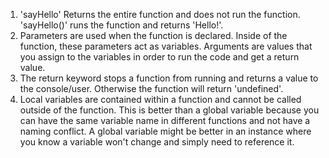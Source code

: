 1. 'sayHello' Returns the entire function and does not run the function. 'sayHello()' runs the function and returns 'Hello!'.
2. Parameters are used when the function is declared. Inside of the function, these parameters act as variables. Arguments are values that you assign to the variables in order to run the code and get a return value.
3. The return keyword stops a function from running and returns a value to the console/user. Otherwise the function will return 'undefined'.
4. Local variables are contained within a function and cannot be called outside of the function. This is better than a global variable because you can have the same variable name in different functions and not have a naming conflict. A global variable might be better in an instance where you know a variable won't change and simply need to reference it.
